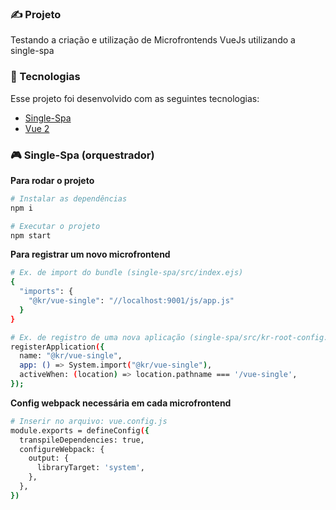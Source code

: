 ### ✍ Projeto

Testando a criação e utilização de Microfrontends VueJs utilizando a single-spa

### 🚀 Tecnologias

Esse projeto foi desenvolvido com as seguintes tecnologias:

- [Single-Spa](https://single-spa.js.org/)
- [Vue 2](https://v2.vuejs.org/)

### 🎮 Single-Spa (orquestrador)

**Para rodar o projeto**
```bash
# Instalar as dependências
npm i

# Executar o projeto
npm start
```

**Para registrar um novo microfrontend**
```bash
# Ex. de import do bundle (single-spa/src/index.ejs)
{
  "imports": {
    "@kr/vue-single": "//localhost:9001/js/app.js"
  }
}

# Ex. de registro de uma nova aplicação (single-spa/src/kr-root-config.js)
registerApplication({
  name: "@kr/vue-single",
  app: () => System.import("@kr/vue-single"),
  activeWhen: (location) => location.pathname === '/vue-single',
});
```

**Config webpack necessária em cada microfrontend**
```bash
# Inserir no arquivo: vue.config.js
module.exports = defineConfig({
  transpileDependencies: true,
  configureWebpack: {
    output: {
      libraryTarget: 'system',
    },
  },
})
```
